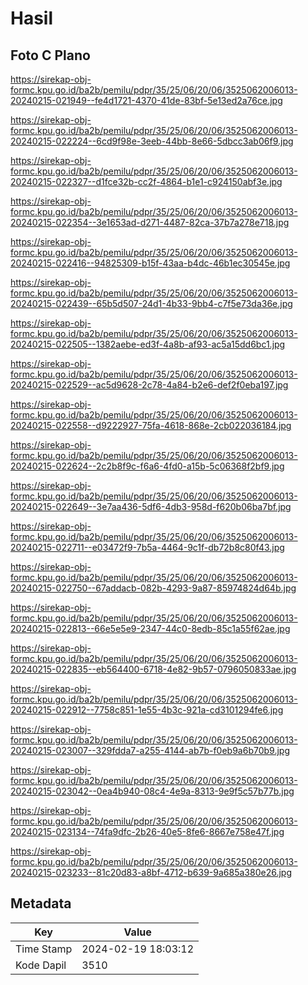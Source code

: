 # Hasil

## Foto C Plano

https://sirekap-obj-formc.kpu.go.id/ba2b/pemilu/pdpr/35/25/06/20/06/3525062006013-20240215-021949--fe4d1721-4370-41de-83bf-5e13ed2a76ce.jpg

https://sirekap-obj-formc.kpu.go.id/ba2b/pemilu/pdpr/35/25/06/20/06/3525062006013-20240215-022224--6cd9f98e-3eeb-44bb-8e66-5dbcc3ab06f9.jpg

https://sirekap-obj-formc.kpu.go.id/ba2b/pemilu/pdpr/35/25/06/20/06/3525062006013-20240215-022327--d1fce32b-cc2f-4864-b1e1-c924150abf3e.jpg

https://sirekap-obj-formc.kpu.go.id/ba2b/pemilu/pdpr/35/25/06/20/06/3525062006013-20240215-022354--3e1653ad-d271-4487-82ca-37b7a278e718.jpg

https://sirekap-obj-formc.kpu.go.id/ba2b/pemilu/pdpr/35/25/06/20/06/3525062006013-20240215-022416--94825309-b15f-43aa-b4dc-46b1ec30545e.jpg

https://sirekap-obj-formc.kpu.go.id/ba2b/pemilu/pdpr/35/25/06/20/06/3525062006013-20240215-022439--65b5d507-24d1-4b33-9bb4-c7f5e73da36e.jpg

https://sirekap-obj-formc.kpu.go.id/ba2b/pemilu/pdpr/35/25/06/20/06/3525062006013-20240215-022505--1382aebe-ed3f-4a8b-af93-ac5a15dd6bc1.jpg

https://sirekap-obj-formc.kpu.go.id/ba2b/pemilu/pdpr/35/25/06/20/06/3525062006013-20240215-022529--ac5d9628-2c78-4a84-b2e6-def2f0eba197.jpg

https://sirekap-obj-formc.kpu.go.id/ba2b/pemilu/pdpr/35/25/06/20/06/3525062006013-20240215-022558--d9222927-75fa-4618-868e-2cb022036184.jpg

https://sirekap-obj-formc.kpu.go.id/ba2b/pemilu/pdpr/35/25/06/20/06/3525062006013-20240215-022624--2c2b8f9c-f6a6-4fd0-a15b-5c06368f2bf9.jpg

https://sirekap-obj-formc.kpu.go.id/ba2b/pemilu/pdpr/35/25/06/20/06/3525062006013-20240215-022649--3e7aa436-5df6-4db3-958d-f620b06ba7bf.jpg

https://sirekap-obj-formc.kpu.go.id/ba2b/pemilu/pdpr/35/25/06/20/06/3525062006013-20240215-022711--e03472f9-7b5a-4464-9c1f-db72b8c80f43.jpg

https://sirekap-obj-formc.kpu.go.id/ba2b/pemilu/pdpr/35/25/06/20/06/3525062006013-20240215-022750--67addacb-082b-4293-9a87-85974824d64b.jpg

https://sirekap-obj-formc.kpu.go.id/ba2b/pemilu/pdpr/35/25/06/20/06/3525062006013-20240215-022813--66e5e5e9-2347-44c0-8edb-85c1a55f62ae.jpg

https://sirekap-obj-formc.kpu.go.id/ba2b/pemilu/pdpr/35/25/06/20/06/3525062006013-20240215-022835--eb564400-6718-4e82-9b57-0796050833ae.jpg

https://sirekap-obj-formc.kpu.go.id/ba2b/pemilu/pdpr/35/25/06/20/06/3525062006013-20240215-022912--7758c851-1e55-4b3c-921a-cd3101294fe6.jpg

https://sirekap-obj-formc.kpu.go.id/ba2b/pemilu/pdpr/35/25/06/20/06/3525062006013-20240215-023007--329fdda7-a255-4144-ab7b-f0eb9a6b70b9.jpg

https://sirekap-obj-formc.kpu.go.id/ba2b/pemilu/pdpr/35/25/06/20/06/3525062006013-20240215-023042--0ea4b940-08c4-4e9a-8313-9e9f5c57b77b.jpg

https://sirekap-obj-formc.kpu.go.id/ba2b/pemilu/pdpr/35/25/06/20/06/3525062006013-20240215-023134--74fa9dfc-2b26-40e5-8fe6-8667e758e47f.jpg

https://sirekap-obj-formc.kpu.go.id/ba2b/pemilu/pdpr/35/25/06/20/06/3525062006013-20240215-023233--81c20d83-a8bf-4712-b639-9a685a380e26.jpg


## Metadata

| Key        | Value               |
| ---------- | ------------------- |
| Time Stamp | 2024-02-19 18:03:12 |
| Kode Dapil | 3510                |



